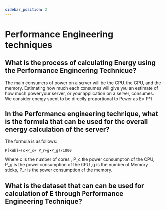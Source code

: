 ```yaml
---
sidebar_position: 2
---
```



# Performance Engineering  techniques

## What is the process of calculating Energy using the Performance Engineering Technique?

The main consumers of power on a server will be the CPU, the GPU, and the memory. Estimating how much each consumes will give you an estimate of how much power your server, or your application on a server, consumes. We consider energy spent to be directly proportional to Power as E= P*t 



## In the Performance engineering technique, what is the formula that can be used for the overall energy calculation of the server?


The formula is as follows:

`P[kWh]=(c∙P_c+ P_r+g∙P_g)/1000`

Where c is the number of cores , P_c the power consumption of the CPU, P_g is the power consumption of the GPU ,g is the number of Memory sticks, P_r is the power consumption of the memory.

## What is the dataset that can can be used for calculation of E through Performance Engineering Technique?

